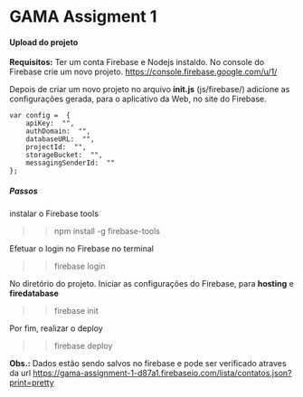 
# GAMA Assigment 1

#### Upload do projeto

**Requisitos:**   Ter um conta Firebase e Nodejs instaldo.
No console do Firebase crie um novo projeto. https://console.firebase.google.com/u/1/

Depois de criar um novo projeto no arquivo **init.js** (js/firebase/)
adicione as configurações gerada, para o  aplicativo da Web, no site do Firebase.

```
var config =  { 
	apiKey:  "", 
	authDomain:  "", 
	databaseURL:  "", 
	projectId:  "", 
	storageBucket:  "", 
	messagingSenderId:  ""  
};
```

##### Passos

instalar o Firebase tools
>> npm install -g firebase-tools

Efetuar o login no Firebase no terminal
>> firebase login

No diretório do projeto. Iniciar as configurações do Firebase, para **hosting** e **firedatabase**
>>  firebase init

Por fim, realizar o deploy
>> firebase deploy


**Obs.:** Dados estão sendo salvos no firebase e pode ser verificado atraves da url
https://gama-assignment-1-d87a1.firebaseio.com/lista/contatos.json?print=pretty